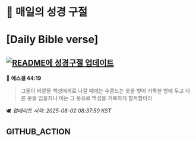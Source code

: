 # 🙏 매일의 성경 구절
# [Daily Bible verse]
## [![README에 성경구절 업데이트](https://github.com/DONGSUKA/first_test/actions/workflows/update-readme-bible.yml/badge.svg)](https://github.com/DONGSUKA/first_test/actions/workflows/update-readme-bible.yml)
<!-- START_BIBLE_VERSE -->
📖 **에스겔 44:19**
> 그들이 바깥뜰 백성에게로 나갈 때에는 수종드는 옷을 벗어 거룩한 방에 두고 다른 옷을 입을지니 이는 그 옷으로 백성을 거룩하게 할까함이라

🕊️ _업데이트 시각: 2025-08-02 08:37:50 KST_
  <!-- END_BIBLE_VERSE -->
## GITHUB_ACTION
